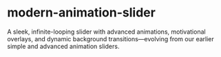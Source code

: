 # modern-animation-slider
A sleek, infinite-looping slider with advanced animations, motivational overlays, and dynamic background transitions—evolving from our earlier simple and advanced animation sliders.
